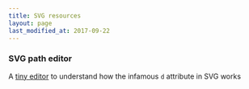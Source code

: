 ```yaml
---
title: SVG resources
layout: page
last_modified_at: 2017-09-22
---
```


### SVG path editor

A [tiny editor](http://jxnblk.com/paths) to understand how the infamous `d` attribute in SVG works